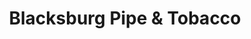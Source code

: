 ---
title: "Blacksburg Pipe & Tobacco"
url: /blacksburg/blacksburg-pipe-and-tobacco/
shop: tobacco
---